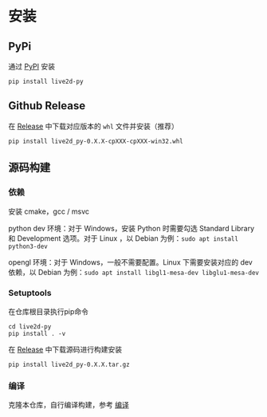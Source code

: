 # 安装

## PyPi

通过 [PyPI](https://pypi.org/project/live2d-py/) 安装

```shell
pip install live2d-py
```

## Github Release
在 [Release](https://github.com/Arkueid/live2d-py/releases/latest) 中下载对应版本的 `whl` 文件并安装（推荐）
```shell
pip install live2d_py-0.X.X-cpXXX-cpXXX-win32.whl
```

## 源码构建
### 依赖
安装 cmake，gcc / msvc

python dev 环境：对于 Windows，安装 Python 时需要勾选 Standard Library 和 Development 选项。对于 Linux ，以 Debian 为例：`sudo apt install python3-dev`

opengl 环境：对于 Windows，一般不需要配置。Linux 下需要安装对应的 dev 依赖，以 Debian 为例：`sudo apt install libgl1-mesa-dev libglu1-mesa-dev`

### Setuptools
在仓库根目录执行pip命令

```shell
cd live2d-py
pip install . -v
```

在 [Release](https://github.com/Arkueid/live2d-py/releases/latest) 中下载源码进行构建安装
```shell
pip install live2d_py-0.X.X.tar.gz
```

### 编译

克隆本仓库，自行编译构建，参考 [编译](/%E4%BD%BF%E7%94%A8%E8%AF%B4%E6%98%8E/%E7%BC%96%E8%AF%91.html)